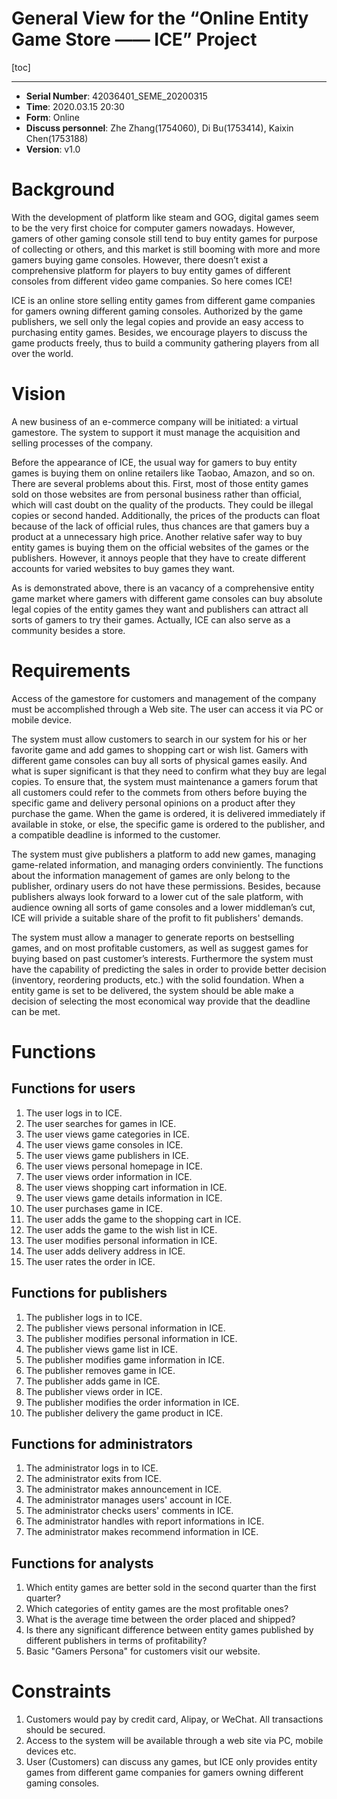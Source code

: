 # General View for the “Online Entity Game Store —— ICE” Project

[toc]

------
* **Serial Number**: 42036401_SEME_20200315
* **Time**: 2020.03.15 20:30
* **Form**: Online
* **Discuss personnel**: Zhe Zhang(1754060), Di Bu(1753414), Kaixin Chen(1753188)
* **Version**: v1.0



# Background

With the development of platform like steam and GOG, digital games seem to be the very first choice for computer gamers nowadays. However, gamers of other gaming console still tend to buy entity games for purpose of collecting or others, and this market is still booming with more and more gamers buying game consoles. However, there doesn’t exist a comprehensive platform for players to buy entity games of different consoles from different video game companies. So here comes ICE!

ICE is an online store selling entity games from different game companies for gamers owning different gaming consoles. Authorized by the game publishers, we sell only the legal copies and provide an easy access to purchasing entity games. Besides, we encourage players to discuss the game products freely, thus to build a community gathering players from all over the world.



# Vision

A new business of an e-commerce company will be initiated: a virtual gamestore. The system to support it must manage the acquisition and selling processes of the company. 

Before the appearance of ICE, the usual way for gamers to buy entity games is buying them on online retailers like Taobao, Amazon, and so on. There are several problems about this. First, most of those entity games sold on those websites are from personal business rather than official, which will cast doubt on the quality of the products. They could be illegal copies or second handed. Additionally, the prices of the products can float because of the lack of official rules, thus chances are that gamers buy a product at a unnecessary high price. Another relative safer way to buy entity games is buying them on the official websites of the games or the publishers. However, it annoys people that they have to create different accounts for varied websites to buy games they want.

As is demonstrated above, there is an vacancy of a comprehensive entity game market where gamers with different game consoles can buy absolute legal copies of the entity games they want and publishers can attract all sorts of gamers to try their games. Actually, ICE can also serve as a community besides a store. 



# Requirements

Access of the gamestore for customers and management of the company must be accomplished through a Web site. The user can access it via PC or mobile device.

The system must allow customers to search in our system for his or her favorite game and add games to shopping cart or wish list. Gamers with different game consoles can buy all sorts of physical games easily. And what is super significant is that they need to confirm what they buy are legal copies. To ensure that, the system must maintenance a gamers forum that all customers could refer to the commets from others before buying the specific game and delivery personal opinions on a product after they purchase the game. When the game is ordered, it is delivered immediately if available in stoke, or else, the specific game is ordered to the publisher, and a compatible deadline is informed to the customer.

The system must give publishers a platform to add new games, managing game-related information, and managing orders conviniently. The functions about the information management of games are only belong to the publisher, ordinary users do not have these permissions. Besides, because publishers always look forward to a lower cut of the sale platform, with audience owning all sorts of game consoles and a lower middleman’s cut, ICE will privide a suitable share of the profit to fit publishers' demands.

The system must allow a manager to generate reports on bestselling games, and on most profitable customers, as well as suggest games for buying based on past customer’s interests. Furthermore the system must have the capability of predicting the sales in order to provide better decision (inventory, reordering products, etc.) with the solid foundation. When a entity game is set to be delivered, the system should be able make a decision of selecting the most economical way provide that the deadline can be met.



# Functions

## Functions for users
1. The user logs in to ICE.
2. The user searches for games in ICE.
3. The user views game categories in ICE.
4. The user views game consoles in ICE.
5. The user views game publishers in ICE.
6. The user views personal homepage in ICE.
7. The user views order information in ICE.
8. The user views shopping cart information in ICE.
9. The user views game details information in ICE.
10. The user purchases game in ICE.
11. The user adds the game to the shopping cart in ICE.
12. The user adds the game to the wish list in ICE.
13. The user modifies personal information in ICE.
14. The user adds delivery address in ICE.
15. The user rates the order in ICE.
## Functions for publishers
1. The publisher logs in to ICE.
2. The publisher views personal information in ICE.
3. The publisher modifies personal information in ICE.
4. The publisher views game list in ICE.
5. The publisher modifies game information in ICE.
6. The publisher removes game in ICE.
7. The publisher adds game in ICE.
8. The publisher views order in ICE.
9. The publisher modifies the order information in ICE.
10. The publisher delivery the game product in ICE.
## Functions for administrators
1. The administrator logs in to ICE.
2. The administrator exits from ICE.
3. The administrator makes announcement in ICE.
4. The administrator manages users' account in ICE.
5. The administrator checks users' comments in ICE.
6. The administrator handles with report informations in ICE.
7. The administrator makes recommend information in ICE.
## Functions for analysts
1. Which entity games are better sold in the second quarter than the first quarter?
2. Which categories of entity games are the most profitable ones?
3. What is the average time between the order placed and shipped?
4. Is there any significant difference between entity games published by different publishers in terms of profitability?
5. Basic "Gamers Persona" for customers visit our website.



# Constraints

1. Customers would pay by credit card, Alipay, or WeChat. All transactions should be secured.
2. Access to the system will be available through a web site via PC, mobile devices etc.
3. User (Customers) can discuss any games, but ICE only provides entity games from different game companies for gamers owning different gaming consoles.
